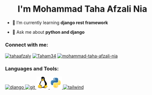 <h1 align="center">I'm Mohammad Taha Afzali Nia</h1>

- 🌱 I’m currently learning **django rest framework**

- 💬 Ask me about **python and django**


<h3 align="left">Connect with me:</h3>
<p align="left">
<a href="https://fb.com/tahaafzaly" target="blank"><img align="center" src="https://cdn.iconscout.com/icon/free/png-512/free-facebook-2038471-1718509.png?f=webp&w=256" alt="tahaafzaly" height="35" width="35" /></a>
<a href="https://t.me/mohammadtahaafzalinia" target="blank"><img align="center" src="https://cdn.iconscout.com/icon/free/png-512/free-telegram-3-226554.png?f=webp&w=256" alt="Taham34" height="35" width="35" /></a>
<a href="https://stackoverflow.com/users/24880523/mohammad-taha-afzali-nia" target="blank"><img align="center" src="https://raw.githubusercontent.com/rahuldkjain/github-profile-readme-generator/master/src/images/icons/Social/stack-overflow.svg" alt="mohammad-taha-afzali-nia" height="35" width="35" /></a>  
</p>

<h3 align="left">Languages and Tools:</h3>
<p align="left"> <a href="https://www.djangoproject.com/" target="_blank" rel="noreferrer"> <img src="https://cdn.worldvectorlogo.com/logos/django.svg" alt="django" width="40" height="40"/> </a> <a href="https://git-scm.com/" target="_blank" rel="noreferrer"> <img src="https://www.vectorlogo.zone/logos/git-scm/git-scm-icon.svg" alt="git" width="40" height="40"/> </a> <a href="https://www.linux.org/" target="_blank" rel="noreferrer"> <img src="https://raw.githubusercontent.com/devicons/devicon/master/icons/linux/linux-original.svg" alt="linux" width="40" height="40"/> </a> <a href="https://www.python.org" target="_blank" rel="noreferrer"> <img src="https://raw.githubusercontent.com/devicons/devicon/master/icons/python/python-original.svg" alt="python" width="40" height="40"/> </a> <a href="https://tailwindcss.com/" target="_blank" rel="noreferrer"> <img src="https://www.vectorlogo.zone/logos/tailwindcss/tailwindcss-icon.svg" alt="tailwind" width="40" height="40"/> </a> </p>
